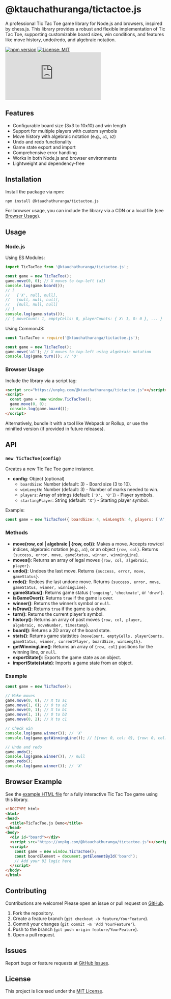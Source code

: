 # @ktauchathuranga/tictactoe.js

A professional Tic Tac Toe game library for Node.js and browsers, inspired by chess.js. This library provides a robust and flexible implementation of Tic Tac Toe, supporting customizable board sizes, win conditions, and features like move history, undo/redo, and algebraic notation.

[![npm version](https://img.shields.io/npm/v/@ktauchathuranga/tictactoe.js.svg)](https://www.npmjs.com/package/@ktauchathuranga/tictactoe.js)
[![License: MIT](https://img.shields.io/badge/License-MIT-yellow.svg)](https://opensource.org/licenses/MIT)
[![GitHub issues](https://img.shields.io/github/issues/ktauchathuranga/tictactoe.js)](https://github.com/ktauchathuranga/tictactoe.js/issues)

## Features
- Configurable board size (3x3 to 10x10) and win length
- Support for multiple players with custom symbols
- Move history with algebraic notation (e.g., `a1`, `b2`)
- Undo and redo functionality
- Game state export and import
- Comprehensive error handling
- Works in both Node.js and browser environments
- Lightweight and dependency-free

## Installation

Install the package via npm:

```bash
npm install @ktauchathuranga/tictactoe.js
```

For browser usage, you can include the library via a CDN or a local file (see [Browser Usage](#browser-usage)).

## Usage

### Node.js

Using ES Modules:

```javascript
import TicTacToe from '@ktauchathuranga/tictactoe.js';

const game = new TicTacToe();
game.move(0, 0); // X moves to top-left (a1)
console.log(game.board());
// [
//   ['X', null, null],
//   [null, null, null],
//   [null, null, null]
// ]
console.log(game.stats());
// { moveCount: 1, emptyCells: 8, playerCounts: { X: 1, O: 0 }, ... }
```

Using CommonJS:

```javascript
const TicTacToe = require('@ktauchathuranga/tictactoe.js');

const game = new TicTacToe();
game.move('a1'); // X moves to top-left using algebraic notation
console.log(game.turn()); // 'O'
```

### Browser Usage

Include the library via a script tag:

```html
<script src="https://unpkg.com/@ktauchathuranga/tictactoe.js"></script>
<script>
  const game = new window.TicTacToe();
  game.move(0, 0);
  console.log(game.board());
</script>
```

Alternatively, bundle it with a tool like Webpack or Rollup, or use the minified version (if provided in future releases).

## API

### `new TicTacToe(config)`

Creates a new Tic Tac Toe game instance.

- **config**: Object (optional)
  - `boardSize`: Number (default: 3) - Board size (3 to 10).
  - `winLength`: Number (default: 3) - Number of marks needed to win.
  - `players`: Array of strings (default: `['X', 'O']`) - Player symbols.
  - `startingPlayer`: String (default: `'X'`) - Starting player symbol.

Example:
```javascript
const game = new TicTacToe({ boardSize: 4, winLength: 4, players: ['A', 'B'], startingPlayer: 'A' });
```

### Methods

- **move(row, col | algebraic | {row, col})**: Makes a move. Accepts row/col indices, algebraic notation (e.g., `a1`), or an object `{row, col}`. Returns `{success, error, move, gameStatus, winner, winningLine}`.
- **moves()**: Returns an array of legal moves `{row, col, algebraic, player}`.
- **undo()**: Undoes the last move. Returns `{success, error, move, gameStatus}`.
- **redo()**: Redoes the last undone move. Returns `{success, error, move, gameStatus, winner, winningLine}`.
- **gameStatus()**: Returns game status (`'ongoing'`, `'checkmate'`, or `'draw'`).
- **isGameOver()**: Returns `true` if the game is over.
- **winner()**: Returns the winner’s symbol or `null`.
- **isDraw()**: Returns `true` if the game is a draw.
- **turn()**: Returns the current player’s symbol.
- **history()**: Returns an array of past moves `{row, col, player, algebraic, moveNumber, timestamp}`.
- **board()**: Returns a 2D array of the board state.
- **stats()**: Returns game statistics `{moveCount, emptyCells, playerCounts, gameStatus, winner, currentPlayer, boardSize, winLength}`.
- **getWinningLine()**: Returns an array of `{row, col}` positions for the winning line, or `null`.
- **exportState()**: Exports the game state as an object.
- **importState(state)**: Imports a game state from an object.

### Example

```javascript
const game = new TicTacToe();

// Make moves
game.move(0, 0); // X to a1
game.move(1, 0); // O to a2
game.move(0, 1); // X to b1
game.move(1, 1); // O to b2
game.move(0, 2); // X to c1

// Check win
console.log(game.winner()); // 'X'
console.log(game.getWinningLine()); // [{row: 0, col: 0}, {row: 0, col: 1}, {row: 0, col: 2}]

// Undo and redo
game.undo();
console.log(game.winner()); // null
game.redo();
console.log(game.winner()); // 'X'
```

## Browser Example

See the [example HTML file](https://github.com/ktauchathuranga/tictactoe.js/blob/main/examples/index.html) for a fully interactive Tic Tac Toe game using this library.

```html
<!DOCTYPE html>
<html>
<head>
  <title>TicTacToe.js Demo</title>
</head>
<body>
  <div id="board"></div>
  <script src="https://unpkg.com/@ktauchathuranga/tictactoe.js"></script>
  <script>
    const game = new window.TicTacToe();
    const boardElement = document.getElementById('board');
    // Add your UI logic here
  </script>
</body>
</html>
```

## Contributing

Contributions are welcome! Please open an issue or pull request on [GitHub](https://github.com/ktauchathuranga/tictactoe.js).

1. Fork the repository.
2. Create a feature branch (`git checkout -b feature/YourFeature`).
3. Commit your changes (`git commit -m 'Add YourFeature'`).
4. Push to the branch (`git push origin feature/YourFeature`).
5. Open a pull request.

## Issues

Report bugs or feature requests at [GitHub Issues](https://github.com/ktauchathuranga/tictactoe.js/issues).

## License

This project is licensed under the [MIT License](LICENSE).

